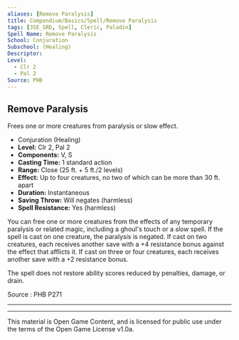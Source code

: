 ```yaml
---
aliases: [Remove Paralysis]
title: Compendium/Basics/Spell/Remove Paralysis
tags: [35E_SRD, Spell, Cleric, Paladin]
Spell Name: Remove Paralysis
School: Conjuration
Subschool: (Healing)
Descriptor: 
Level:
  - Clr 2
  - Pal 2
Source: PHB
---
```



## Remove Paralysis

Frees one or more creatures from paralysis or slow effect.

*   Conjuration (Healing)
*   **Level:** Clr 2, Pal 2
*   **Components:** V, S
*   **Casting Time:** 1 standard action
*   **Range:** Close (25 ft. + 5 ft./2 levels)
*   **Effect:** Up to four creatures, no two of which can be more than 30 ft. apart
*   **Duration:** Instantaneous
*   **Saving Throw:** Will negates (harmless)
*   **Spell Resistance:** Yes (harmless)

<p>You can free one or more creatures from the effects of any temporary paralysis or related magic, including a ghoul's touch or a <i>slow</i> spell. If the spell is cast on one creature, the paralysis is negated. If cast on two creatures, each receives another save with a +4 resistance bonus against the effect that afflicts it. If cast on three or four creatures, each receives another save with a +2 resistance bonus.</p><p>The spell does not restore ability scores reduced by penalties, damage, or drain.</p>

Source : PHB P271

---

---

This material is Open Game Content, and is licensed for public use under
the terms of the Open Game License v1.0a.
